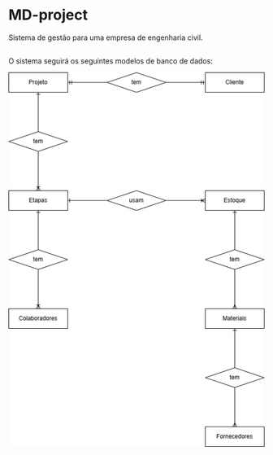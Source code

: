 # MD-project
Sistema de gestão para uma empresa de engenharia civil.

##
O sistema seguirá os seguintes modelos de banco de dados:


![Modelo conceitual](ModeloConceitual_MDproject.drawio.png)
